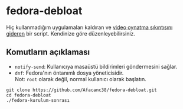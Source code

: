 # fedora-debloat
Hiç kullanmadığım uygulamaları kaldıran ve [video oynatma sıkıntısını gideren](https://www.technopat.net/sosyal/konu/fedorada-internet-uezerinden-video-oynatma-sorununu-giderme.1486721/) bir script. Kendinize göre düzenleyebilirsiniz.
## Komutların açıklaması
- `notify-send`: Kullanıcıya masaüstü bildirimleri göndermesini sağlar.
- `dnf`: Fedora'nın öntanımlı dosya yöneticisidir.
<br>Not: `root` olarak değil, normal kullanıcı olarak başlatın.
```
git clone https://github.com/Afacanc38/fedora-debloat.git
cd fedora-debloat
./fedora-kurulum-sonrası

